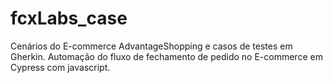 # fcxLabs_case
 Cenários do E-commerce AdvantageShopping e casos de testes em Gherkin. Automação do fluxo de fechamento de pedido no E-commerce em Cypress com javascript.
